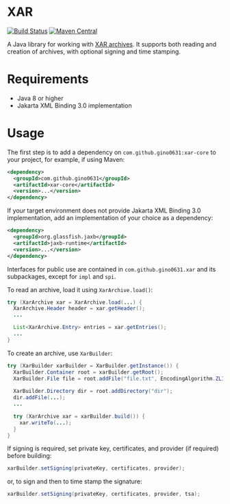 # XAR
[![Build Status](https://travis-ci.org/gino0631/xar.svg?branch=master)](https://travis-ci.org/gino0631/xar)
[![Maven Central](https://maven-badges.herokuapp.com/maven-central/com.github.gino0631/xar-core/badge.svg)](https://maven-badges.herokuapp.com/maven-central/com.github.gino0631/xar-core)

A Java library for working with [XAR archives](https://en.wikipedia.org/wiki/Xar_(archiver)). It supports both reading and creation of archives, with optional signing and time stamping.

# Requirements
* Java 8 or higher
* Jakarta XML Binding 3.0 implementation

# Usage
The first step is to add a dependency on `com.github.gino0631:xar-core` to your project, for example, if using Maven:
```xml
<dependency>
  <groupId>com.github.gino0631</groupId>
  <artifactId>xar-core</artifactId>
  <version>...</version>
</dependency>
```

If your target environment does not provide Jakarta XML Binding 3.0 implementation, add an implementation of your choice as a dependency:
```xml
<dependency>
  <groupId>org.glassfish.jaxb</groupId>
  <artifactId>jaxb-runtime</artifactId>
  <version>...</version>
</dependency>
```

Interfaces for public use are contained in `com.github.gino0631.xar` and its subpackages, except for `impl` and `spi`.

To read an archive, load it using `XarArchive.load()`:
```java
try (XarArchive xar = XarArchive.load(...) {
  XarArchive.Header header = xar.getHeader();
  ...

  List<XarArchive.Entry> entries = xar.getEntries();
  ...
}
```

To create an archive, use `XarBuilder`:
```java
try (XarBuilder xarBuilder = XarBuilder.getInstance()) {
  XarBuilder.Container root = xarBuilder.getRoot();
  XarBuilder.File file = root.addFile("file.txt", EncodingAlgorithm.ZLIB, Files.newInputStream(...));
  
  XarBuilder.Directory dir = root.addDirectory("dir");
  dir.addFile(...);
  ...

  try (XarArchive xar = xarBuilder.build()) {
    xar.writeTo(...);
  }
}
```
If signing is required, set private key, certificates, and provider (if required) before building:
```java
xarBuilder.setSigning(privateKey, certificates, provider);
```
or, to sign and then to time stamp the signature:
```java
xarBuilder.setSigning(privateKey, certificates, provider, tsa);
```
